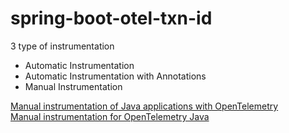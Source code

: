 # spring-boot-otel-txn-id

3 type of instrumentation
* Automatic Instrumentation
* Automatic Instrumentation with Annotations
* Manual Instrumentation










[Manual instrumentation of Java applications with OpenTelemetry](https://www.elastic.co/blog/manual-instrumentation-of-java-applications-opentelemetry)\
[Manual instrumentation for OpenTelemetry Java](https://opentelemetry.io/docs/languages/java/instrumentation/)
